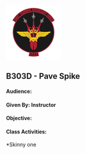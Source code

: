 ![JTAF Logo](../img/Logo.png)

## B303D  - Pave Spike
#### Audience:
#### Given By: Instructor
#### Objective:

#### Class Activities:
*Skinny one
